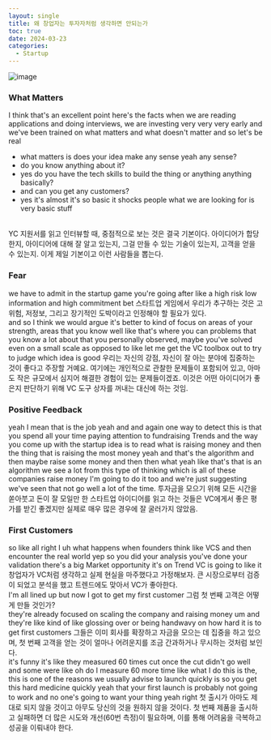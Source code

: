 ```yaml
---
layout: single
title: 왜 창업자는 투자자처럼 생각하면 안되는가
toc: true
date: 2024-03-23
categories:
  - Startup
---
```


![image](https://github.com/changhwan77/changhwan77.github.io/assets/110464205/22d56d82-f7f4-46de-a5a9-b37fba791f0d)

### What Matters
I think that's an excellent point here's the facts when we are reading applications and doing interviews, we are investing very very very early and we've been trained on what matters and what doesn't matter and so let's be real

- what matters is does your idea make any sense yeah any sense?
- do you know anything about it?
- yes do you have the tech skills to build the thing or anything anything basically?
- and can you get any customers?
- yes it's almost it's so basic it shocks people what we are looking for is very basic stuff
<br>
YC 지원서를 읽고 인터뷰할 때, 중점적으로 보는 것은 결국 기본이다. 아이디어가 합당한지, 아이디어에 대해 잘 알고 있는지, 그걸 만들 수 있는 기술이 있는지, 고객을 얻을 수 있는지. 이게 제일 기본이고 이런 사람들을 뽑는다.

### Fear
we have to admit in the startup game you're going after like a high risk low information and high commitment bet
스타트업 게임에서 우리가 추구하는 것은 고위험, 저정보, 그리고 장기적인 도박이라고 인정해야 할 필요가 있다.
<br>
and so I think we would argue it's better to kind of focus on areas of your strength, areas that you know well like that's where you can problems that you know a lot about that you personally observed, maybe you've solved even on a small scale as opposed to like let me get the VC toolbox out to try to judge which idea is good
우리는 자신의 강점, 자신이 잘 아는 분야에 집중하는 것이 좋다고 주장할 거예요. 여기에는 개인적으로 관찰한 문제들이 포함되어 있고, 아마도 작은 규모에서 심지어 해결한 경험이 있는 문제들이겠죠. 이것은 어떤 아이디어가 좋은지 판단하기 위해 VC 도구 상자를 꺼내는 대신에 하는 것임.

### Positive Feedback
yeah I mean that is the job yeah and and again one way to detect this is that you spend all your time paying attention to fundraising Trends and the way you come up with the startup idea is to read what is raising money and then the thing that is raising the most money yeah and that's the algorithm and then maybe raise some money and then then what yeah like that's that is an algorithm we see a lot from this type of thinking which is all of these companies raise money I'm going to do it too and we're just suggesting we've seen that not go well a lot of the time.
투자금을 모으기 위해 모든 시간을 쏟아붓고 돈이 잘 모일만 한 스타트업 아이디어를 읽고 하는 것들은 VC에게서 좋은 평가를 받긴 좋겠지만 실제로 매우 많은 경우에 잘 굴러가지 않았음.
<br>
### First Customers
so like all right I uh what happens when founders think like VCS and then encounter the real world yep so you did your analysis you've done your validation there's a big Market opportunity it's on Trend VC is going to like it
창업자가 VC처럼 생각하고 실제 현실을 마주했다고 가정해보자. 큰 시장으로부터 검증이 되었고 분석을 했고 트렌드에도 맞아서 VC가 좋아한다.
<br>
I'm all lined up but now I got to get my first customer
그럼 첫 번째 고객은 어떻게 만들 것인가?
<br>
they're already focused on scaling the company and raising money um and they're like kind of like glossing over or being handwavy on how hard it is to get first customers
그들은 이미 회사를 확장하고 자금을 모으는 데 집중을 하고 있으며, 첫 번째 고객을 얻는 것이 얼마나 어려운지를 조금 간과하거나 무시하는 것처럼 보인다.
<br>
it's funny it's like they measured 60 times cut once the cut didn't go well and some were like oh do I measure 60 more time like what I do this is the, this is one of the reasons we usually advise to launch quickly is so you get this hard medicine quickly yeah that your first launch is probably not going to work and no one's going to want your thing yeah right
첫 출시가 아마도 제대로 되지 않을 것이고 아무도 당신의 것을 원하지 않을 것이다. 첫 번째 제품을 출시하고 실패하면 더 많은 시도와 개선(60번 측정)이 필요하며, 이를 통해 어려움을 극복하고 성공을 이뤄내야 한다.
